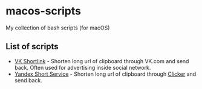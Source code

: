 # macos-scripts
My collection of bash scripts (for macOS)

## List of scripts

- [VK Shortlink](https://github.com/mihailtugushev/macos-scripts/blob/master/scripts/vk-shortlink.sh) - Shorten long url of clipboard through VK.com and send back. Often used for advertising inside social network.
- [Yandex Short Service](https://github.com/mihailtugushev/macos-scripts/blob/master/scripts/clicker-yandex.sh) - Shorten long url of clipboard through [Clicker](https://clck.ru/) and send back.


